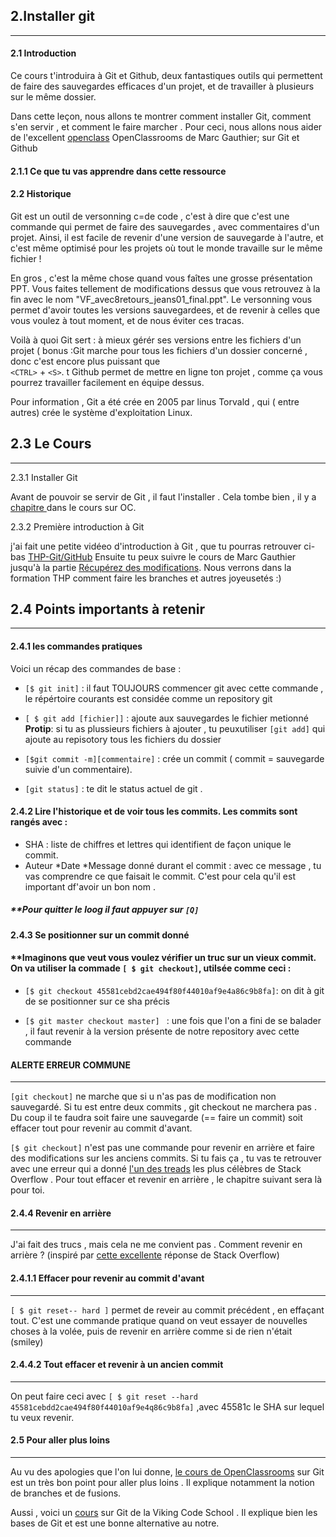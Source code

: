 ## 2.Installer git
---
#### 2.1 Introduction 

Ce cours t'introduira à Git et Github, deux fantastiques outils qui permettent de faire des sauvegardes efficaces d'un projet, et de travailler à plusieurs sur le même dossier.

Dans cette leçon, nous allons te montrer comment installer Git, comment s'en servir , et comment le faire marcher .
Pour ceci, nous allons nous aider de l'excellent [openclass](https://openclassrooms.com/fr/courses/2342361-gerez-votre-code-avec-git-et-githubsur)
OpenClassrooms de Marc Gauthier; sur Git et Github

 ####  2.1.1 Ce que tu vas apprendre dans cette ressource 

 #### 2.2 Historique 

 Git est un outil de versonning c=de code , c'est à dire que c'est une commande qui permet de faire des sauvegardes , avec commentaires d'un projet. Ainsi, il est facile de revenir d'une version de sauvegarde à l'autre, et c'est même optimisé pour les projets où tout le monde travaille sur le même fichier !

 En gros , c'est la même chose quand vous faîtes une grosse présentation PPT. Vous faites tellement de modifications dessus que vous retrouvez à la fin avec le nom "VF_avec8retours_jeans01_final.ppt". Le versonning vous permet d'avoir toutes les versions sauvegardees, et de revenir à celles que vous voulez à tout moment, et de nous éviter ces tracas. 

 Voilà à quoi Git sert : à mieux gérér ses versions entre les fichiers d'un projet ( bonus :Git marche pour tous les fichiers d'un dossier concerné , donc c'est encore plus puissant que  
 `<CTRL>` + `<S>`. t Github permet de mettre en ligne ton projet , comme ça vous pourrez travailler facilement  en équipe dessus.

 Pour information , Git a été crée en 2005 par linus Torvald , qui ( entre autres) crée le système d'exploitation Linux.

 ## 2.3 Le Cours 
 ---

 2.3.1 Installer Git

 Avant de pouvoir se servir de Git , il faut l'installer . Cela tombe bien , il y a [chapitre ](https://openclassrooms.com/fr/courses/2342361-gerez-votre-code-avec-git-et-github/2433596-installez-gi)
 dans le cours sur OC.

 2.3.2 Première introduction à Git 

 j'ai fait une petite vidéeo d'introduction à Git , que tu pourras retrouver ci-bas [THP-Git/GitHub](https://www.youtube.com/watch?time_continue=5&v=ggaMadCKjko )
 Ensuite tu peux suivre le cours de Marc Gauthier jusqu'à la partie [Récupérez des modifications](https://openclassrooms.com/fr/courses/2342361-gerez-votre-code-avec-git-et-github/2433686-recuperez-des-modifications). Nous verrons dans la formation THP  comment faire les branches et autres joyeusetés :) 

 ## 2.4 Points importants à retenir
 ---

#### 2.4.1 les commandes pratiques 

Voici un récap des commandes de base : 

* `[$ git init]` : il faut TOUJOURS commencer git avec cette commande , le répértoire courants est considée comme un repository git 

* `[ $ git add [fichier]]` : ajoute aux sauvegardes le fichier metionné **Protip**: si tu as plussieurs fichiers à ajouter , tu peuxutiliser `[git add]` qui ajoute au repisotory tous les fichiers du dossier

* `[$git commit -m][commentaire]` : crée un commit ( commit = sauvegarde suivie d'un commentaire).

* `[git status]` : te dit le status actuel de git . 

#### 2.4.2 Lire l'historique et de voir tous les commits. Les commits sont rangés avec : 

* SHA : liste de chiffres et lettres qui identifient de façon unique le commit.
* Auteur
*Date
*Message donné durant el commit : avec ce message , tu vas comprendre ce que faisait le commit. C'est pour cela qu'il est important df'avoir un bon nom . 

##### **Pour quitter le loog il faut appuyer sur `[Q]`

#### 2.4.3 Se positionner sur un commit donné 

#### **Imaginons que veut vous voulez vérifier un truc sur un vieux commit. On va utiliser la commade `[ $ git checkout]`, utilsée comme ceci :

* `[$ git checkout 45581cebd2cae494f80f44010af9e4a86c9b8fa]`: on dit à git de se positionner sur ce sha précis

* `[$ git master checkout master] ` : une fois que l'on a fini de se balader , il faut revenir à la version présente de notre repository avec cette commande

#### ALERTE ERREUR COMMUNE 
---
`[git checkout]` ne marche que si u n'as pas de modification non sauvegardé. Si tu est entre deux commits , git checkout ne marchera pas . Du coup il te faudra soit faire une sauvegarde (== faire un commit) soit effacer tout pour revenir au commit d'avant.

`[$ git checkout]` n'est pas une commande pour revenir en arrière et faire des modifications sur les anciens commits. Si tu fais ça , tu vas te retrouver avec une erreur qui a donné [l'un des treads](https://stackoverflow.com/questions/5772192/how-can-i-reconcile-detached-head-with-master-origin) les plus célèbres de Stack Overflow . Pour tout effacer et revenir en arrière , le chapitre suivant sera là pour toi.

#### 2.4.4 Revenir en arrière 
---
J'ai fait des trucs , mais cela ne me convient pas . Comment revenir en arrière ? (inspiré par [cette excellente](https://stackoverflow.com/questions/4114095/how-to-revert-a-git-repository-to-a-previous-commit/4114122#4114122) réponse de Stack Overflow)

#### 2.4.1.1 Effacer pour revenir au commit d'avant
---

`[ $ git reset-- hard ]` permet de reveir au commit précédent , en effaçant tout. C'est une commande pratique quand on veut essayer de nouvelles choses à la volée, puis de revenir en arrière comme si de rien n'était (smiley)

#### 2.4.4.2    Tout effacer et revenir à un ancien commit
---

On peut faire ceci avec `[ $ git reset --hard 45581cebdd2cae494f80f44010af9e4q86c9b8fa]`
,avec 45581c le SHA sur lequel tu veux revenir.

#### 2.5 Pour aller plus loins
---
 Au vu des apologies que l'on lui donne, [le cours de OpenClassrooms](https://openclassrooms.com/fr/courses/2342361-gerez-votre-code-avec-git-et-github) sur Git est un très bon point pour aller plus loins . Il explique notamment la notion de branches et de fusions.
 
  Aussi , voici un [cours](https://www.vikingcodeschool.com/web-development-basics/getting-to-know-git) sur Git de la Viking Code School . Il explique bien les bases de Git et est une bonne alternative au notre.




